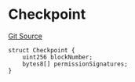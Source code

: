 # Checkpoint
[Git Source](https://github.com/llama-community/vertex-v1/blob/273c5d72ad31cc2754f7da37333566f14375808b/src/utils/Structs.sol)


```solidity
struct Checkpoint {
    uint256 blockNumber;
    bytes8[] permissionSignatures;
}
```

